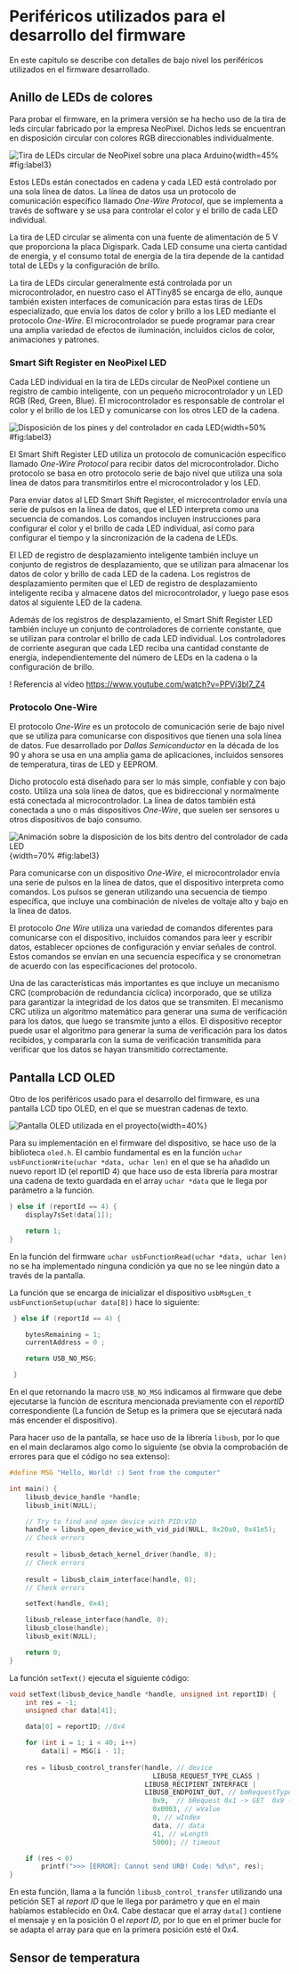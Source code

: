 <!-- Leave a blank line before the title -->

# Periféricos utilizados para el desarrollo del firmware

En este capítulo se describe con detalles de bajo nivel los periféricos utilizados en el firmware desarrollado.




## Anillo de LEDs de colores

Para probar el firmware, en la primera versión se ha hecho uso de la tira de leds circular fabricado por la empresa NeoPixel. Dichos leds se encuentran en disposición circular con colores RGB direccionables individualmente.

![Tira de LEDs circular de NeoPixel sobre una placa Arduino](img/LED-Strip.jpg){width=45% #fig:label3}

Estos LEDs están conectados en cadena y cada LED está controlado por una sola línea de datos. La línea de datos usa un protocolo de comunicación específico llamado *One-Wire Protocol*, que se implementa a través de software y se usa para controlar el color y el brillo de cada LED individual.

La tira de LED circular se alimenta con una fuente de alimentación de 5 V que proporciona la placa Digispark. Cada LED consume una cierta cantidad de energía, y el consumo total de energía de la tira depende de la cantidad total de LEDs y la configuración de brillo.

La tira de LEDs circular generalmente está controlada por un microcontrolador, en nuestro caso el ATTiny85 se encarga de ello, aunque también existen interfaces de comunicación para estas tiras de LEDs especializado, que envía los datos de color y brillo a los LED mediante el protocolo *One-Wire*. El microcontrolador se puede programar para crear una amplia variedad de efectos de iluminación, incluidos ciclos de color, animaciones y patrones.

### Smart Sift Register en NeoPixel LED

Cada LED individual en la tira de LEDs circular de NeoPixel contiene un registro de cambio inteligente, con un pequeño microcontrolador y un LED RGB (Red, Green, Blue). El microcontrolador es responsable de controlar el color y el brillo de los LED y comunicarse con los otros LED de la cadena.

![Disposición de los pines y del controlador en cada LED](img/pines_neopixel.jpg){width=50% #fig:label3}

El Smart Shift Register LED utiliza un protocolo de comunicación específico llamado *One-Wire Protocol* para recibir datos del microcontrolador. Dicho protocolo se basa en otro protocolo serie de bajo nivel que utiliza una sola línea de datos para transmitirlos entre el microcontrolador y los LED.

Para enviar datos al LED Smart Shift Register, el microcontrolador envía una serie de pulsos en la línea de datos, que el LED interpreta como una secuencia de comandos. Los comandos incluyen instrucciones para configurar el color y el brillo de cada LED individual, así como para configurar el tiempo y la sincronización de la cadena de LEDs.

El LED de registro de desplazamiento inteligente también incluye un conjunto de registros de desplazamiento, que se utilizan para almacenar los datos de color y brillo de cada LED de la cadena. Los registros de desplazamiento permiten que el LED de registro de desplazamiento inteligente reciba y almacene datos del microcontrolador, y luego pase esos datos al siguiente LED de la cadena.

Además de los registros de desplazamiento, el Smart Shift Register LED también incluye un conjunto de controladores de corriente constante, que se utilizan para controlar el brillo de cada LED individual. Los controladores de corriente aseguran que cada LED reciba una cantidad constante de energía, independientemente del número de LEDs en la cadena o la configuración de brillo.



! Referencia al vídeo https://www.youtube.com/watch?v=PPVi3bI7_Z4

### Protocolo One-Wire

El protocolo *One-Wire* es un protocolo de comunicación serie de bajo nivel que se utiliza para comunicarse con dispositivos que tienen una sola línea de datos. Fue desarrollado por *Dallas Semiconductor* en la década de los 90 y ahora se usa en una amplia gama de aplicaciones, incluidos sensores de temperatura, tiras de LED y EEPROM.

Dicho protocolo está diseñado para ser lo más simple, confiable y con bajo costo. Utiliza una sola línea de datos, que es bidireccional y normalmente está conectada al microcontrolador. La línea de datos también está conectada a uno o más dispositivos *One-Wire*, que suelen ser sensores u otros dispositivos de bajo consumo.

![Animación sobre la disposición de los bits dentro del controlador de cada LED](img/onewire.png){width=70% #fig:label3}

Para comunicarse con un dispositivo *One-Wire*, el microcontrolador envía una serie de pulsos en la línea de datos, que el dispositivo interpreta como comandos. Los pulsos se generan utilizando una secuencia de tiempo específica, que incluye una combinación de niveles de voltaje alto y bajo en la línea de datos.

El protocolo *One Wire* utiliza una variedad de comandos diferentes para comunicarse con el dispositivo, incluidos comandos para leer y escribir datos, establecer opciones de configuración y enviar señales de control. Estos comandos se envían en una secuencia específica y se cronometran de acuerdo con las especificaciones del protocolo.

Una de las características más importantes es que incluye un mecanismo CRC (comprobación de redundancia cíclica) incorporado, que se utiliza para garantizar la integridad de los datos que se transmiten. El mecanismo CRC utiliza un algoritmo matemático para generar una suma de verificación para los datos, que luego se transmite junto a ellos. El dispositivo receptor puede usar el algoritmo para generar la suma de verificación para los datos recibidos, y compararla con la suma de verificación transmitida para verificar que los datos se hayan transmitido correctamente.



## Pantalla LCD OLED

Otro de los periféricos usado para el desarrollo del firmware, es una pantalla LCD tipo OLED, en el que se muestran cadenas de texto. 

![Pantalla OLED utilizada en el proyecto](img/LCD_OLED.png){width=40%}

Para su implementación en el firmware del dispositivo, se hace uso de la biblioteca ```oled.h```. El cambio fundamental es en la función ```uchar usbFunctionWrite(uchar *data, uchar len)```  en el que se ha añadido un nuevo report ID (el reportID 4) que hace uso de esta librería para mostrar una cadena de texto guardada en el array ```uchar *data``` que le llega por parámetro a la función.

```C
} else if (reportId == 4) {
    display7sSet(data[1]);

    return 1;
}
```

En la función del firmware ```uchar usbFunctionRead(uchar *data, uchar len)``` no se ha implementado ninguna condición ya que no se lee ningún dato a través de la pantalla.

La función que se encarga de inicializar el dispositivo ```usbMsgLen_t usbFunctionSetup(uchar data[8])``` hace lo siguiente:
```C
 } else if (reportId == 4) {

    bytesRemaining = 1;
    currentAddress = 0 ;

    return USB_NO_MSG;

 }
```

En el que retornando la macro ```USB_NO_MSG``` indicamos al firmware que debe ejecutarse la función de escritura mencionada previamente con el *reportID* correspondiente (La función de Setup es la primera que se ejecutará nada más encender el dispositivo). 

Para hacer uso de la pantalla, se hace uso de la librería ```libusb```, por lo que en el main declaramos algo como lo siguiente (se obvia la comprobación de errores para que el código no sea extenso):
```C
#define MSG "Hello, World! :) Sent from the computer"

int main() {
    libusb_device_handle *handle;
    libusb_init(NULL);

    // Try to find and open device with PID:VID
    handle = libusb_open_device_with_vid_pid(NULL, 0x20a0, 0x41e5);
	// Check errors
    
    result = libusb_detach_kernel_driver(handle, 0);
	// Check errors
    
    result = libusb_claim_interface(handle, 0);
	// Check errors

    setText(handle, 0x4);

    libusb_release_interface(handle, 0);
    libusb_close(handle);
    libusb_exit(NULL);

    return 0;
}
```
La función ```setText()``` ejecuta el siguiente código:

```C
void setText(libusb_device_handle *handle, unsigned int reportID) {
    int res = -1;
    unsigned char data[41];

    data[0] = reportID; //0x4

    for (int i = 1; i < 40; i++)
        data[i] = MSG[i - 1];
    
    res = libusb_control_transfer(handle, // device
                                    LIBUSB_REQUEST_TYPE_CLASS | 
                                  LIBUSB_RECIPIENT_INTERFACE |
                                  LIBUSB_ENDPOINT_OUT, // bmRequestType
                                    0x9,  // bRequest 0x1 -> GET  0x9 -> SET
                                    0x0003, // wValue
                                    0, // wIndex
                                    data, // data
                                    41, // wLength
                                    5000); // timeout

    if (res < 0)
        printf(">>> [ERROR]: Cannot send URB! Code: %d\n", res);
}
```

En esta función, llama a la función ```libusb_control_transfer``` utilizando una petición SET al *report ID* que le llega por parámetro y que en el main habíamos establecido en 0x4. Cabe destacar que el array ```data[]``` contiene el mensaje y en la posición 0 el *report ID*, por lo que en el primer bucle for se adapta el array para que en la primera posición esté el 0x4. 



## Sensor de temperatura

